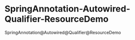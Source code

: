 # SpringAnnotation-Autowired-Qualifier-ResourceDemo
SpringAnnotation@Autowired@Qualifier@ResourceDemo
